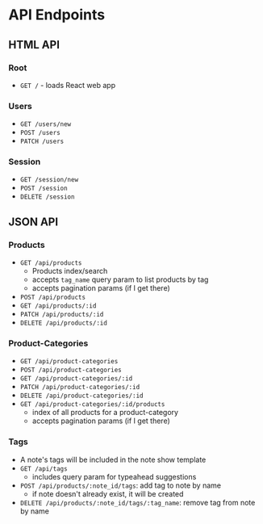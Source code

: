 # API Endpoints

## HTML API

### Root

- `GET /` - loads React web app

### Users

- `GET /users/new`
- `POST /users`
- `PATCH /users`

### Session

- `GET /session/new`
- `POST /session`
- `DELETE /session`

## JSON API

### Products

- `GET /api/products`
  - Products index/search
  - accepts `tag_name` query param to list products by tag
  - accepts pagination params (if I get there)
- `POST /api/products`
- `GET /api/products/:id`
- `PATCH /api/products/:id`
- `DELETE /api/products/:id`

### Product-Categories

- `GET /api/product-categories`
- `POST /api/product-categories`
- `GET /api/product-categories/:id`
- `PATCH /api/product-categories/:id`
- `DELETE /api/product-categories/:id`
- `GET /api/product-categories/:id/products`
  - index of all products for a product-category
  - accepts pagination params (if I get there)

### Tags

- A note's tags will be included in the note show template
- `GET /api/tags`
  - includes query param for typeahead suggestions
- `POST /api/products/:note_id/tags`: add tag to note by name
  - if note doesn't already exist, it will be created
- `DELETE /api/products/:note_id/tags/:tag_name`: remove tag from note by
  name
